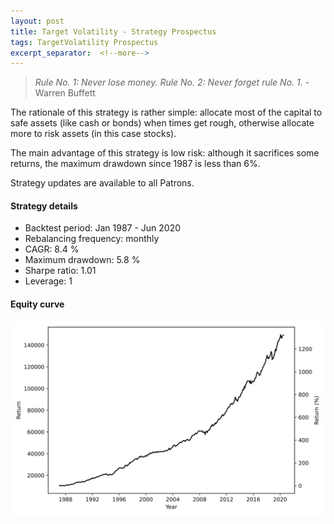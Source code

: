 ```yaml
---
layout: post
title: Target Volatility - Strategy Prospectus
tags: TargetVolatility Prospectus
excerpt_separator:  <!--more-->
---
```


> _Rule No. 1: Never lose money. Rule No. 2: Never forget rule No. 1._ - Warren Buffett

The rationale of this strategy is rather simple: allocate most of the capital to safe assets (like cash or bonds) when times get rough, otherwise allocate more to risk assets (in this case stocks).

The main advantage of this strategy is low risk: although it sacrifices some returns, the maximum drawdown since 1987 is less than 6%.

Strategy updates are available to all Patrons.

#### Strategy details
* Backtest period: Jan 1987 - Jun 2020
* Rebalancing frequency: monthly
* CAGR: 8.4 %
* Maximum drawdown: 5.8 %
* Sharpe ratio: 1.01
* Leverage: 1


#### Equity curve
![Target Volatility](/images/target_volatility_returns.svg)
